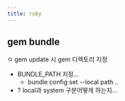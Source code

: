 ```yaml
---
title: ruby
---
```


## gem bundle
ㅇ gem update 시 gem 디렉토리 지정
- BUNDLE_PATH  지정...
    -  bundle config set --local path  ..
- ? local과 system 구분어떻게 하는지...

